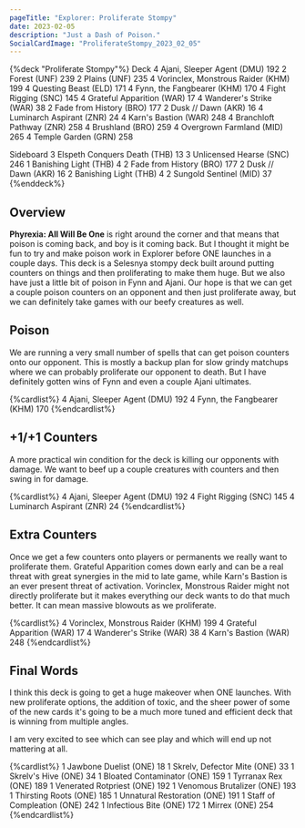 ```yaml
---
pageTitle: "Explorer: Proliferate Stompy"
date: 2023-02-05
description: "Just a Dash of Poison."
SocialCardImage: "ProliferateStompy_2023_02_05"
---
```


{%deck "Proliferate Stompy"%}
Deck
4 Ajani, Sleeper Agent (DMU) 192
2 Forest (UNF) 239
2 Plains (UNF) 235
4 Vorinclex, Monstrous Raider (KHM) 199
4 Questing Beast (ELD) 171
4 Fynn, the Fangbearer (KHM) 170
4 Fight Rigging (SNC) 145
4 Grateful Apparition (WAR) 17
4 Wanderer's Strike (WAR) 38
2 Fade from History (BRO) 177
2 Dusk // Dawn (AKR) 16
4 Luminarch Aspirant (ZNR) 24
4 Karn's Bastion (WAR) 248
4 Branchloft Pathway (ZNR) 258
4 Brushland (BRO) 259
4 Overgrown Farmland (MID) 265
4 Temple Garden (GRN) 258

Sideboard
3 Elspeth Conquers Death (THB) 13
3 Unlicensed Hearse (SNC) 246
1 Banishing Light (THB) 4
2 Fade from History (BRO) 177
2 Dusk // Dawn (AKR) 16
2 Banishing Light (THB) 4
2 Sungold Sentinel (MID) 37
{%enddeck%}

## Overview

**Phyrexia: All Will Be One** is right around the corner and that means that poison is coming back, and boy is it coming back. But I thought it might be fun to try and make poison work in Explorer before ONE launches in a couple days. This deck is a Selesnya stompy deck built around putting counters on things and then proliferating to make them huge. But we also have just a little bit of poison in Fynn and Ajani. Our hope is that we can get a couple poison counters on an opponent and then just proliferate away, but we can definitely take games with our beefy creatures as well. 

## Poison

We are running a very small number of spells that can get poison counters onto our opponent. This is mostly a backup plan for slow grindy matchups where we can probably proliferate our opponent to death. But I have definitely gotten wins of Fynn and even a couple Ajani ultimates. 

{%cardlist%}
4 Ajani, Sleeper Agent (DMU) 192
4 Fynn, the Fangbearer (KHM) 170
{%endcardlist%}

## +1/+1 Counters

A more practical win condition for the deck is killing our opponents with damage. We want to beef up a couple creatures with counters and then swing in for damage. 

{%cardlist%}
4 Ajani, Sleeper Agent (DMU) 192
4 Fight Rigging (SNC) 145
4 Luminarch Aspirant (ZNR) 24
{%endcardlist%}

## Extra Counters

Once we get a few counters onto players or permanents we really want to proliferate them. Grateful Apparition comes down early and can be a real threat with great synergies in the mid to late game, while Karn's Bastion is an ever present threat of activation. Vorinclex, Monstrous Raider might not directly proliferate but it makes everything our deck wants to do that much better. It can mean massive blowouts as we proliferate. 

{%cardlist%}
4 Vorinclex, Monstrous Raider (KHM) 199
4 Grateful Apparition (WAR) 17
4 Wanderer's Strike (WAR) 38
4 Karn's Bastion (WAR) 248
{%endcardlist%}

## Final Words

I think this deck is going to get a huge makeover when ONE launches. With new proliferate options, the addition of toxic, and the sheer power of some of the new cards it's going to be a much more tuned and efficient deck that is winning from multiple angles. 

I am very excited to see which can see play and which will end up not mattering at all. 

{%cardlist%}
1 Jawbone Duelist (ONE) 18
1 Skrelv, Defector Mite (ONE) 33
1 Skrelv's Hive (ONE) 34
1 Bloated Contaminator (ONE) 159
1 Tyrranax Rex (ONE) 189
1 Venerated Rotpriest (ONE) 192
1 Venomous Brutalizer (ONE) 193
1 Thirsting Roots (ONE) 185
1 Unnatural Restoration (ONE) 191
1 Staff of Compleation (ONE) 242
1 Infectious Bite (ONE) 172
1 Mirrex (ONE) 254
{%endcardlist%}